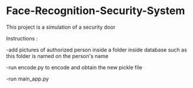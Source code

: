 # Face-Recognition-Security-System
This project is a simulation of a security door

Instructions :

-add pictures of authorized person inside a folder inside database such as this folder is named on the person's name

-run encode.py to encode and obtain the new pickle file

-run main_app.py

